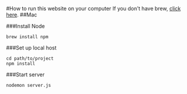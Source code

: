 #How to run this website on your computer
If you don't have brew, [click here](http://brew.sh).
##Mac

###Install Node
```
brew install npm
```

###Set up local host
```
cd path/to/project
npm install
```

###Start server
```
nodemon server.js
```

